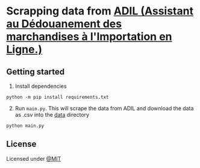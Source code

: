 # Scrapping data from [ADIL (Assistant au Dédouanement des marchandises à l'Importation en Ligne.)](https://www.douane.gov.ma/adil/)

## Getting started

1. Install dependencies
```console
python -m pip install requirements.txt
```

2. Run `main.py`. This will scrape the data from ADIL and download the data as .csv into the [data](./data) directory
```console
python main.py
```

## License
Licensed under [@MIT](./LICENSE)
